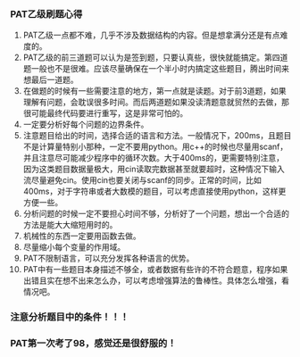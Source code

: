 ### PAT乙级刷题心得
1. PAT乙级一点都不难，几乎不涉及数据结构的内容。但是想拿满分还是有点难度的。
2. PAT乙级的前三道题可以认为是签到题，只要认真些，很快就能搞定。第四道题一般也不是很难。应该尽量确保在一个半小时内搞定这些题目，腾出时间来想最后一道题。
3. 在做题的时候有一些需要注意的地方，第一点就是读题。对于前3道题，如果理解有问题，会耽误很多时间。而后两道题如果没读清题意就贸然的去做，那很可能最终代码要进行重写，这是非常可怕的。
4. 一定要分析好每个问题的边界条件。
5. 注意题目给出的时间，选择合适的语言和方法。一般情况下，200ms，且题目不是计算量特别小那种，一定不要用python。用c++的时候也尽量用scanf，并且注意尽可能减少程序中的循环次数。大于400ms的，更需要特别注意，因为这类题目数据量极大，用cin读取完数据甚至就要超时，这种情况下输入流尽量避免cin。使用cin也要关闭与scanf的同步。正常的时间，比如400ms，对于字符串或者大数模的题目，可以考虑直接使用python，这样更方便一些。
6. 分析问题的时候一定不要担心时间不够，分析好了一个问题，想出一个合适的方法是能大大缩短用时的。
7. 机械性的东西一定要用函数去做。
8. 尽量缩小每个变量的作用域。
9. PAT不限制语言，可以充分发挥各种语言的优势。
10. PAT中有一些题目本身描述不够全，或者数据有些许的不符合题意，程序如果出错且实在想不出来怎么办，可以考虑增强算法的鲁棒性。具体怎么增强，看情况吧。
### 注意分析题目中的条件！！！
### PAT第一次考了98，感觉还是很舒服的！